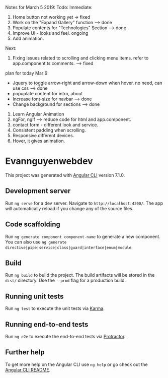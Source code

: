 Notes for March 5 2019:
Todo:
Immediate:
1) Home button not working yet -> fixed
2) Work on the "Expand Gallery" function --> done
3) Populate contents for "Technologies" Section --> done
4) Improve UI - looks and feel. ongoing
5) Add animation. 

Next:
1) Fixing issues related to scrolling and clicking menu items. refer to app.component.ts comments. --> fixed

plan for today Mar 6:
- Jquery to toggle arrow-right and arrow-down when hover. no need, can use css --> done
- popuplate content for intro, about
- Increase font-size for navbar --> done
- Change background for sections --> done


1) Learn Angular Animation
2) ngFor, ngIf --> reduce code for html and app.component.
3) contact form - different look and service.
4) Consistent padding when scrolling.
5) Responsive different devices.
6) Hover, it gives animation.



# Evannguyenwebdev

This project was generated with [Angular CLI](https://github.com/angular/angular-cli) version 7.1.0.

## Development server

Run `ng serve` for a dev server. Navigate to `http://localhost:4200/`. The app will automatically reload if you change any of the source files.

## Code scaffolding

Run `ng generate component component-name` to generate a new component. You can also use `ng generate directive|pipe|service|class|guard|interface|enum|module`.

## Build

Run `ng build` to build the project. The build artifacts will be stored in the `dist/` directory. Use the `--prod` flag for a production build.

## Running unit tests

Run `ng test` to execute the unit tests via [Karma](https://karma-runner.github.io).

## Running end-to-end tests

Run `ng e2e` to execute the end-to-end tests via [Protractor](http://www.protractortest.org/).

## Further help

To get more help on the Angular CLI use `ng help` or go check out the [Angular CLI README](https://github.com/angular/angular-cli/blob/master/README.md).
